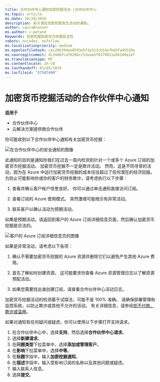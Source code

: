 ```yaml
---
title: 合作伙伴中心通知加密挖掘活动 |合作伙伴中心
ms.topic: article
ms.date: 10/29/2018
description: 有关潜在加密挖掘发生活动的通知。
author: LauraBrenner
ms.author: v-petand
Keywords: 加密挖掘加密货币挖掘安全性
robots: noindex, nofollow
ms.localizationpriority: medium
ms.openlocfilehash: cac28b394ee0593e5f1e313cb14e7b6dfa45520a
ms.sourcegitcommit: 4c34d6fcaf020bcc53eaa5f0379011a56149a14f
ms.translationtype: MT
ms.contentlocale: zh-CN
ms.lasthandoff: 03/05/2019
ms.locfileid: "57587490"
---
```

# <a name="partner-center-notification-for-cryptocurrency-mining-activity"></a>加密货币挖掘活动的合作伙伴中心通知

**适用于**

-  合作伙伴中心
-  云解决方案提供商合作伙伴

你可能收到以下合作伙伴中心通知有关加密货币挖掘：
 
![在合作伙伴中心的安全通知的图像](images/crypto1.png)

此通知的目的是通知你我们在过去一周内检测到针对一个或多个 Azure 订阅的加密货币挖掘活动。 加密货币挖掘不一定是欺诈活动。 然而，这是不同寻常的活动，因为在 Azure 中运行加密货币挖掘的成本往往超过了任何潜在的经济回报。 为防止可能影响你或你的客户的财务欺诈，请考虑执行以下步骤：

1.  查看并确认客户帐户信誉良好。 你可以通过单击通知直接访问订阅。

2.  查看订阅的 Azure 使用模式。 突然激增可能暗示有异常活动。

3.  联系客户以确认活动为预期活动。

如果是预期活动，请返回到客户的 Azure 订阅详细信息页面，然后确认加密货币挖掘是合法的。 


![客户的 Azure 订阅详细信息页的图像](images/crypto2.png)

如果是异常活动，请考虑以下各项：

1.  确认不需要加密货币挖掘的 Azure 资源并删除它们以避免产生其他 Azure 费用。

2.  首先了解如何创建资源。 这可能要求你查看 Azure 资源管理日志以了解资源预配活动。

3.  如果您需要找出谁创建订阅，请查看合作伙伴中心活动日志。

加密货币挖掘活动的检测基于试探法，可能不是 100% 准确。 请确保部署管理和监控系统，以防止欺诈或其他不允许的活动。 有关详细信息，请参阅[拒不付款、欺诈或滥用](https://docs.microsoft.com/partner-center/non-payment--fraud--or-misuse)。

如果对通知有任何疑问或疑虑，你可以使用以下步骤打开支持请求。

1.  在合作伙伴中心中，选择**支持**，然后选择**合作伙伴中心请求**。
3.  选择**新建请求**。 
4.  在**问题类型**下拉菜单中，选择**添加或管理客户**。
5.  在**影响**下拉菜单中，选择**中等**。
6.  在**标题**字段中，输入**加密挖掘通知**。
7.  在**描述**字段中，输入受影响订阅的名称以及其他问题或疑虑。 
8.  输入联系人信息。
9.  选择**提交**。



